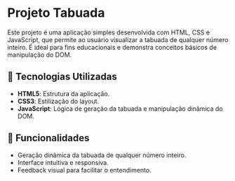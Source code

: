 # Projeto Tabuada

Este projeto é uma aplicação simples desenvolvida com HTML, CSS e JavaScript, que permite ao usuário visualizar a tabuada de qualquer número inteiro. É ideal para fins educacionais e demonstra conceitos básicos de manipulação do DOM.

## 🚀 Tecnologias Utilizadas

- **HTML5**: Estrutura da aplicação.
- **CSS3**: Estilização do layout.
- **JavaScript**: Lógica de geração da tabuada e manipulação dinâmica do DOM.

## 🌟 Funcionalidades

- Geração dinâmica da tabuada de qualquer número inteiro.
- Interface intuitiva e responsiva.
- Feedback visual para facilitar o entendimento.
